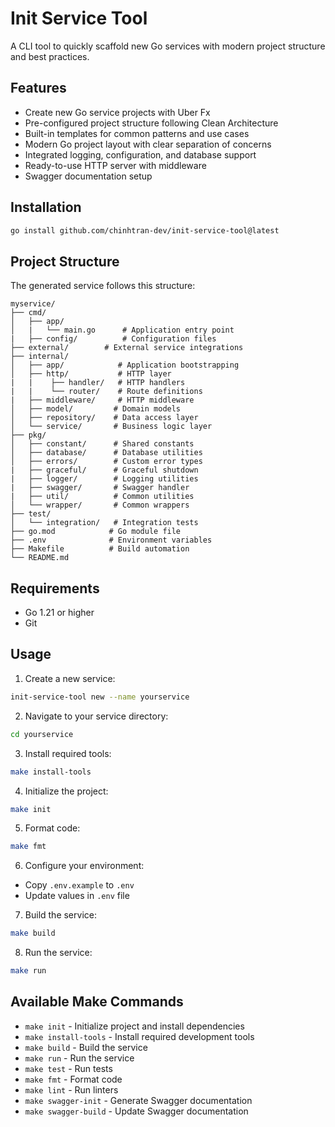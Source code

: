 # Init Service Tool

A CLI tool to quickly scaffold new Go services with modern project structure and best practices.

## Features

- Create new Go service projects with Uber Fx
- Pre-configured project structure following Clean Architecture
- Built-in templates for common patterns and use cases
- Modern Go project layout with clear separation of concerns
- Integrated logging, configuration, and database support
- Ready-to-use HTTP server with middleware
- Swagger documentation setup

## Installation

```bash
go install github.com/chinhtran-dev/init-service-tool@latest
```

## Project Structure

The generated service follows this structure:

```
myservice/
├── cmd/
│   ├── app/
│   |   └── main.go      # Application entry point
|   ├── config/          # Configuration files
├── external/        # External service integrations
├── internal/
│   ├── app/            # Application bootstrapping
│   ├── http/           # HTTP layer
|   |    ├── handler/   # HTTP handlers
|   |    └── router/    # Route definitions
|   ├── middleware/     # HTTP middleware
│   ├── model/         # Domain models
│   ├── repository/    # Data access layer
│   └── service/       # Business logic layer
├── pkg/
│   ├── constant/      # Shared constants
│   ├── database/      # Database utilities
│   ├── errors/        # Custom error types
|   ├── graceful/      # Graceful shutdown
|   ├── logger/        # Logging utilities
|   ├── swagger/       # Swagger handler
|   ├── util/          # Common utilities
│   └── wrapper/       # Common wrappers
├── test/
│   └── integration/   # Integration tests
├── go.mod            # Go module file
├── .env              # Environment variables
├── Makefile          # Build automation
└── README.md
```

## Requirements

- Go 1.21 or higher
- Git

## Usage

1. Create a new service:
```bash
init-service-tool new --name yourservice
```

2. Navigate to your service directory:
```bash
cd yourservice
```

3. Install required tools:
```bash
make install-tools
```

4. Initialize the project:
```bash
make init
```

5. Format code:
```bash
make fmt
```

6. Configure your environment:
- Copy `.env.example` to `.env`
- Update values in `.env` file

7. Build the service:
```bash
make build
```

8. Run the service:
```bash
make run
```

## Available Make Commands

- `make init` - Initialize project and install dependencies
- `make install-tools` - Install required development tools
- `make build` - Build the service
- `make run` - Run the service
- `make test` - Run tests
- `make fmt` - Format code
- `make lint` - Run linters
- `make swagger-init` - Generate Swagger documentation
- `make swagger-build` - Update Swagger documentation